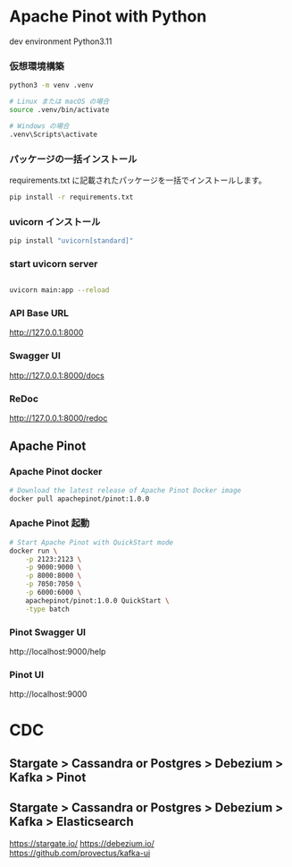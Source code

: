 # Apache Pinot with Python

dev environment
Python3.11

### 仮想環境構築
```bash
python3 -m venv .venv

# Linux または macOS の場合
source .venv/bin/activate 

# Windows の場合
.venv\Scripts\activate   
```
### パッケージの一括インストール
requirements.txt に記載されたパッケージを一括でインストールします。
```bash
pip install -r requirements.txt
```

### uvicorn インストール
```bash
pip install "uvicorn[standard]"
```

### start uvicorn server
```bash

uvicorn main:app --reload
```
### API Base URL
http://127.0.0.1:8000

### Swagger UI
http://127.0.0.1:8000/docs

### ReDoc
http://127.0.0.1:8000/redoc

## Apache Pinot
### Apache Pinot docker
```bash 
# Download the latest release of Apache Pinot Docker image
docker pull apachepinot/pinot:1.0.0
```
### Apache Pinot 起動
```bash
# Start Apache Pinot with QuickStart mode
docker run \
    -p 2123:2123 \
    -p 9000:9000 \
    -p 8000:8000 \
    -p 7050:7050 \
    -p 6000:6000 \
    apachepinot/pinot:1.0.0 QuickStart \
    -type batch
  ```

### Pinot Swagger UI
http://localhost:9000/help

### Pinot UI
http://localhost:9000

# CDC
## Stargate > Cassandra or Postgres > Debezium > Kafka > Pinot

## Stargate > Cassandra  or Postgres > Debezium > Kafka >  Elasticsearch

https://stargate.io/
https://debezium.io/
https://github.com/provectus/kafka-ui